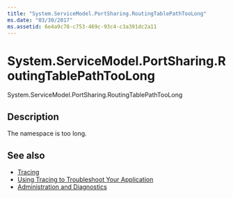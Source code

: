 ```yaml
---
title: "System.ServiceModel.PortSharing.RoutingTablePathTooLong"
ms.date: "03/30/2017"
ms.assetid: 6e4a9c78-c753-469c-93c4-c3a391dc2a11
---
```

# System.ServiceModel.PortSharing.RoutingTablePathTooLong
System.ServiceModel.PortSharing.RoutingTablePathTooLong  
  
## Description  
 The namespace is too long.  
  
## See also

- [Tracing](../../../../../docs/framework/wcf/diagnostics/tracing/index.md)
- [Using Tracing to Troubleshoot Your Application](../../../../../docs/framework/wcf/diagnostics/tracing/using-tracing-to-troubleshoot-your-application.md)
- [Administration and Diagnostics](../../../../../docs/framework/wcf/diagnostics/index.md)
